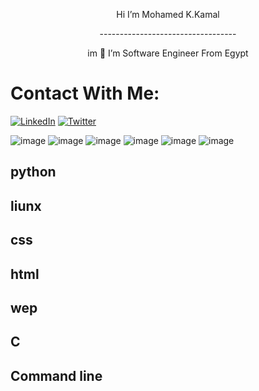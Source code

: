 <p align="center">
 Hi I’m Mohamed K.Kamal
  </p>

<p align="center">
  ----------------------------------
  </p> 

<p align="center">
im 👀 I’m Software Engineer From Egypt
  </p> 
  
# Contact With Me:

[![LinkedIn](https://img.shields.io/badge/LinkedIn-Mohamed_K_Kamal-blue)](https://www.linkedin.com/in/mohamed-k-kamal?utm_source=share&utm_campaign=share_via&utm_content=profile&utm_medium=android_app)
[![Twitter](https://img.shields.io/badge/Twitter-MidoK85733357-blue)](https://twitter.com/MidoK85733357?t=HU4qtZUI-DYqj9VK1CZS1g&s=09)

![image](https://github.com/mohamehk-77/mohamehk-77/assets/138592092/5b7e10a6-bd81-4c6c-8138-fad491714aaf)  ![image](https://github.com/mohamehk-77/mohamehk-77/assets/138592092/57d92208-7b60-4752-a26c-f74a60d9a291)  ![image](https://github.com/mohamehk-77/mohamehk-77/assets/138592092/1574b35b-1187-4cf0-ad36-f375133b1fa9)  ![image](https://github.com/mohamehk-77/mohamehk-77/assets/138592092/cc9f1a75-a119-4307-967d-8a48c4943da5) ![image](https://github.com/mohamehk-77/mohamehk-77/assets/138592092/17ab9b68-84c1-45cd-a081-17588d26763f)  ![image](https://github.com/mohamehk-77/mohamehk-77/assets/138592092/3e3de93b-b9be-49ee-b271-16d10a00e4bd) 







## python 
## liunx
## css
## html
## wep
## C
## Command line
